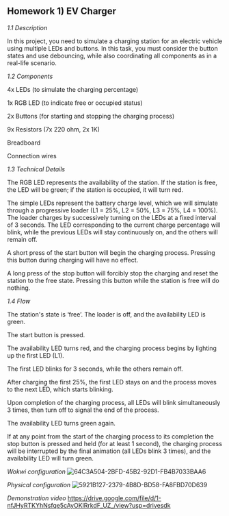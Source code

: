 ## Homework 1) EV Charger

_1.1 Description_

In this project, you need to simulate a charging station for an electric vehicle using multiple LEDs and buttons. In this task, you must consider the button states and use debouncing, while also coordinating all components as in a real-life scenario.

_1.2 Components_

4x LEDs (to simulate the charging percentage)

1x RGB LED (to indicate free or occupied status)

2x Buttons (for starting and stopping the charging process)

9x Resistors (7x 220 ohm, 2x 1K)

Breadboard

Connection wires

_1.3 Technical Details_

 The RGB LED represents the availability of the station. If the station is free, the LED will be green; if the station is occupied, it will turn red.
 
 The simple LEDs represent the battery charge level, which we will simulate through a progressive loader (L1 = 25%, L2 = 50%, L3 = 75%, L4 = 100%). The loader charges by successively turning on the LEDs at a fixed interval of 3 seconds. The LED corresponding to the current charge percentage will blink, while the previous LEDs will stay continuously on, and the others will remain off.
 
 A short press of the start button will begin the charging process. Pressing this button during charging will have no effect.
 
 A long press of the stop button will forcibly stop the charging and reset the station to the free state. Pressing this button while the station is free will do nothing.
 
_1.4 Flow_

The station's state is ‘free’. The loader is off, and the availability LED is green.

The start button is pressed.

The availability LED turns red, and the charging process begins by lighting up the first LED (L1).

The first LED blinks for 3 seconds, while the others remain off.

After charging the first 25%, the first LED stays on and the process moves to the next LED, which starts blinking.

Upon completion of the charging process, all LEDs will blink simultaneously 3 times, then turn off to signal the end of the process.

The availability LED turns green again.

If at any point from the start of the charging process to its completion the stop button is pressed and held (for at least 1 second), the charging process will be interrupted by the final animation (all LEDs blink 3 times), and the availability LED will turn green.

_Wokwi configuration_
![64C3A504-2BFD-45B2-92D1-FB4B7033BAA6](https://github.com/user-attachments/assets/81338534-1bf1-43a5-a29e-e8c89dfdfc46)

_Physical configuration_
![5921B127-2379-4B8D-BD58-FA8FBD70D639](https://github.com/user-attachments/assets/926b46dd-b35a-4500-8b9e-abf79f108c15)

_Demonstration video_
https://drive.google.com/file/d/1-nfJHyRTKYhNsfqe5cAyOKlRrkdF_UZ_/view?usp=drivesdk
